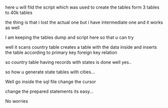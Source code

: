 here u will fild the script which was used to create the tables form 3 tables to 40k tables

the thing is that i lost the actual one but i have intermediate one and it works as well

I am keeping the tables dump and script here so that u can try




well it scans country table creates a table with the data inside and inserts the table according to primary key foreign key relation

so country table having records with states is done well yes..


so how u generate state tables with cities...


Well go inside the sql file change the cursor 

change the prepared statements  its easy...


No worries
